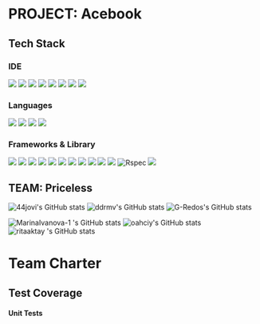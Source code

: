 # PROJECT: Acebook
## Tech Stack
### IDE
<div align="left">
  <img src="https://img.shields.io/badge/eslint-3A33D1?style=for-the-badge&logo=eslint&logoColor=white"/>
  <img src="https://img.shields.io/badge/GIT-E44C30?style=for-the-badge&logo=git&logoColor=white"/>
  <img src="https://img.shields.io/badge/Postman-FF6C37?style=for-the-badge&logo=Postman&logoColor=white"/> 
  <img src="https://img.shields.io/badge/prettier-1A2C34?style=for-the-badge&logo=prettierlogoColor=F7BA3E"/>
  <img src="https://img.shields.io/badge/Sinatra-black?style=for-the-badge&logo=Sinatra&logoColor=white"/>
  <img src="https://img.shields.io/badge/VIM-%2311AB00.svg?&style=for-the-badge&logo=vim&logoColor=white"/>
  <img src="https://img.shields.io/badge/VSCode-0078D4?style=for-the-badge&logo=visual%20studio%20code&logoColor=white"/>
  <img src="https://img.shields.io/badge/Visual_Studio-5C2D91?style=for-the-badge&logo=visual%20studio&logoColor=white"/>
</div>

### Languages
<div align="left">
  <img src="https://img.shields.io/badge/CSS3-1572B6?style=for-the-badge&logo=css3&logoColor=white"/>
  <img src="https://img.shields.io/badge/HTML5-E34F26?style=for-the-badge&logo=html5&logoColor=white"/>
  <img src="https://img.shields.io/badge/JavaScript-323330?style=for-the-badge&logo=javascript&logoColor=F7DF1E"/>
  <img src="https://img.shields.io/badge/json-5E5C5C?style=for-the-badge&logo=json&logoColor=white"/>
 </div>

### Frameworks & Library
<div align="left">
  <img src="https://img.shields.io/badge/Cypress-17202C?style=for-the-badge&logo=cypress&logoColor=white"/>
  <img src="https://img.shields.io/badge/Express.js-000000?style=for-the-badge&logo=express&logoColor=white"/>
  <img src="https://img.shields.io/badge/Handlebars-black?style=for-the-badge&logo=Handlebars&logoColor=white"/>
  <img src="https://img.shields.io/badge/Heroku-430098?style=for-the-badge&logo=heroku&logoColor=white"/>
  <img src="https://img.shields.io/badge/Jest-C21325?style=for-the-badge&logo=jest&logoColor=white"/>
  <img src="https://img.shields.io/badge/jQuery-0769AD?style=for-the-badge&logo=jquery&logoColor=white"/>
  <img src="https://img.shields.io/badge/Markdown-000000?style=for-the-badge&logo=markdown&logoColor=white"/>
  <img src="https://img.shields.io/badge/MongoDB-4EA94B?style=for-the-badge&logo=mongodb&logoColor=white"/>
  <img src="https://img.shields.io/badge/MySQL-005C84?style=for-the-badge&logo=mysql&logoColor=white"/>
  <img src="https://img.shields.io/badge/Node.js-339933?style=for-the-badge&logo=nodedotjs&logoColor=white"/>
  <img src="https://img.shields.io/badge/npm-CB3837?style=for-the-badge&logo=npm&logoColor=white"/>
  <img src="https://img.shields.io/badge/RSpec-blue?style=for-the-badge&logo=Rspec&logoColor=white" alt="Rspec"/>
  <img src="https://img.shields.io/badge/Sass-CC6699?style=for-the-badge&logo=sass&logoColor=white"/>
</div>


## TEAM: Priceless
![44jovi's GitHub stats](https://github-readme-stats.vercel.app/api?username=44jovi&&count_private=true&show_icons=true&include_all_commits=true&card_width=325px) ![ddrmv's GitHub stats](https://github-readme-stats.vercel.app/api?username=ddrmv&count_private=true&show_icons=true&include_all_commits=true&card_width=325px) ![G-Redos's GitHub stats](https://github-readme-stats.vercel.app/api?username=G-Redos&count_private=true&show_icons=true&include_all_commits=true&card_width=325px)

![MarinaIvanova-1 's GitHub stats](https://github-readme-stats.vercel.app/api?username=MarinaIvanova-1&count_private=true&show_icons=true&include_all_commits=true&card_width=325px) ![oahciy's GitHub stats](https://github-readme-stats.vercel.app/api?username=oahciy&count_private=true&show_icons=true&include_all_commits=true&card_width=325px) ![ritaaktay 's GitHub stats](https://github-readme-stats.vercel.app/api?username=ritaaktay&count_private=true&show_icons=true&include_all_commits=true&card_width=325px)

# Team Charter


## Test Coverage


#### Unit Tests
